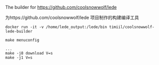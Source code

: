 The builder for https://github.com/coolsnowwolf/lede

为https://github.com/coolsnowwolf/lede 项目制作的构建编译工具

```
docker run -it -v /home/lede_output:/lede/bin timiil/coolsnowwolf-lede-builder
```

```
make menuconfig

...
make -j8 download V=s
make -j1 V=s
```
